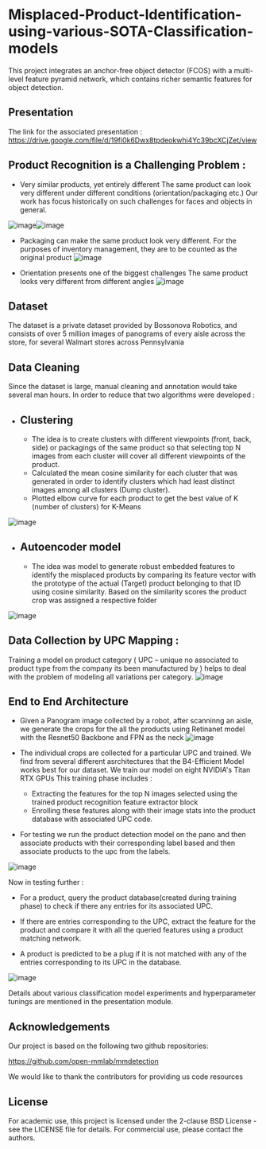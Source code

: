 # Misplaced-Product-Identification-using-various-SOTA-Classification-models

This project integrates an anchor-free object detector (FCOS) with a multi-level feature pyramid network, which contains richer semantic features for object detection.

## Presentation

The link for the associated presentation : https://drive.google.com/file/d/19fi0k6Dwx8tpdeokwhi4Yc39bcXCjZet/view

## Product Recognition is a Challenging Problem :
- Very similar products, yet entirely different
The same product can look very different under different conditions (orientation/packaging etc.) 
Our work has focus historically on such challenges for faces and objects in general.

![image](https://user-images.githubusercontent.com/54212099/115286524-29107500-a11d-11eb-9b09-e7527f99efdd.png)![image](https://user-images.githubusercontent.com/54212099/115286554-30d01980-a11d-11eb-9d16-bc15b80e5c0b.png)

- Packaging can make the same product look very different.
For the purposes of inventory management, they are to be counted as the original product
![image](https://user-images.githubusercontent.com/54212099/115286353-fa929a00-a11c-11eb-879e-a51feceb6438.png)

- Orientation presents one of the biggest challenges
The same product looks very different from different angles
![image](https://user-images.githubusercontent.com/54212099/115286661-4ba28e00-a11d-11eb-99f1-86ee13d60f83.png)

## Dataset

The dataset is a private dataset provided by Bossonova Robotics, and consists of over 5 million images of panograms of every aisle across the store, for several Walmart stores across Pennsylvania

## Data Cleaning

Since the dataset is large, manual cleaning and annotation would take several man hours. In order to reduce that two algorithms were developed :
 - ## Clustering
    - The idea is to create clusters with different viewpoints (front, back, side) or packagings of the same product so that selecting top N images from each cluster will cover all different viewpoints of the product.
    - Calculated the mean cosine similarity for each cluster that was generated in order to identify clusters which had least distinct images among all clusters (Dump cluster).
    - Plotted elbow curve for each product to get the best value of K (number of clusters) for K-Means

![image](https://user-images.githubusercontent.com/54212099/115292866-8d830280-a124-11eb-8376-10aa9bf3301e.png)

- ## Autoencoder model
  - The idea was model to generate robust embedded features to identify the misplaced products by comparing its feature vector with the prototype of the actual (Target) product belonging to that ID using cosine similarity. Based on the similarity scores the product crop was assigned a respective folder

![image](https://user-images.githubusercontent.com/54212099/115293005-c622dc00-a124-11eb-9f9f-120b8112bb25.png)


## Data Collection by UPC Mapping :

Training a model on product category ( UPC – unique no associated to product type from the company its been manufactured by ) helps to deal with the problem of modeling all variations per category.
![image](https://user-images.githubusercontent.com/54212099/115287083-d97e7900-a11d-11eb-9117-23a3dd57cf8c.png)

## End to End Architecture 
- Given a Panogram image collected by a robot, after scanninng an aisle, we generate the crops for the all the products using Retinanet model with the Resnet50 Backbone and FPN as the neck
![image](https://user-images.githubusercontent.com/54212099/115289790-f9636c00-a120-11eb-8993-7b5c4c934174.png)

- The individual crops are collected for a particular UPC and trained. We find from several different asrchitectures that the B4-Efficient Model works best for our dataset. We train our model on eight NVIDIA's Titan RTX GPUs This training phase includes  :
   - Extracting the features for the top N images selected using the trained product recognition feature extractor block 
   - Enrolling these features along with their image stats into the product database with associated UPC code.
- For testing we run the product detection model on the pano and then associate products with their corresponding label based and then associate products to the upc from the labels.

![image](https://user-images.githubusercontent.com/54212099/115290803-f61cb000-a121-11eb-9818-40cdc05e30e4.png)

Now in testing further :

  - For a product, query the product database(created during training phase) to check if there any entries for its associated UPC.

  - If there are entries corresponding to the UPC, extract the feature for the product and compare it with all the queried features using a  product matching network.

  - A product is predicted to be a plug if it is not matched with any of the entries corresponding to its UPC in the database.

![image](https://user-images.githubusercontent.com/54212099/115291346-a094d300-a122-11eb-9934-731ad0c88463.png)

Details about various classification model experiments and hyperparameter tunings are mentioned in the presentation module.

## Acknowledgements
Our project is based on the following two github repositories:

https://github.com/open-mmlab/mmdetection

We would like to thank the contributors for providing us code resources

## License
For academic use, this project is licensed under the 2-clause BSD License - see the LICENSE file for details. For commercial use, please contact the authors.

